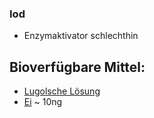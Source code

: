 ### Iod
- Enzymaktivator schlechthin

## Bioverfügbare Mittel:
 - [Lugolsche Lösung](../Rezepte_und_Anleitungen/Lugolsche%20Lösung.md)
 - [Ei](../Hochwertige_Rohstoffe/Ei.md) ~ 10ng